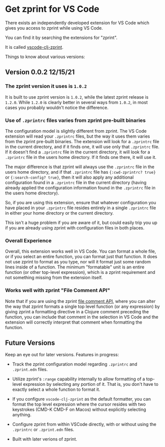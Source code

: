 # Get zprint for VS Code
There exists an independently developed extension for VS Code which 
gives you access to zprint while using VS Code.

You can find it by searching the extensions for "zprint".

It is called 
[vscode-clj-zprint](https://github.com/rflagreca/vscode-clj-zprint).

Things to know about various versions:

## Version 0.0.2 12/15/21

### The zprint version it uses is `1.0.2`

It is built to use zprint version is `1.0.2`, while the latest
zprint release is `1.2.0`.  While `1.2.0` is clearly better in
several ways from `1.0.2`, in most cases you probably wouldn't
notice the difference.

### Use of `.zprintrc` files varies from zprint pre-built binaries

The configuration model is slightly different from zprint.  The VS
Code extension will read your `.zprintrc` files, but the way it
uses them varies from the zprint pre-built binaries.  The extension
will look for a `.zprintrc` file in the current directory, and if
it finds one, it will use only that `.zprintrc` file.  If it doesn't
find a `.zprintrc` file in the current directory, it will look for
a `.zprintrc` file in the users home directory.  If it finds one
there, it will use it.

The major difference is that zprint will always use the `.zprintrc`
file in the users home directory, and if that `.zprintrc` file has
`{:cwd-zprintrc? true}` or `{:search-config? true}`, then it will
also apply any additional configuration found in a `.zprintrc` file
in the current directory (having already applied the configuration
information found in the `.zprintrc` file in the users home directory).

So, if you are using this extension, ensure that whatever configuration
you have placed in your `.zprintrc` file resides entirely in a
single `.zprintrc` file in either your home directory or the current
directory.

This isn't a huge problem if you are aware of it, but could easily
trip you up if you are already using zprint with configuration files
in both places.

### Overall Experience

Overall, this extension works well in VS Code.  You can format a
whole file, or if you select an entire function, you can format
just that function.  It does not use zprint to format as you type,
nor will it format just some random lines inside of a function.
The minimum "formatable" unit is an entire function (or other
top-level expression), which is a zprint requirement and not something
missing from the extension itself.

### Works well with zprint "File Comment API"

Note that if you are using the zprint [file comment API](../bang.md),
where you can alter the way that zprint formats a single top level
function (or any expression) by giving zprint a formatting directive
in a Clojure comment preceding the function, you can include that
comment in the selection in VS Code and the extension will correctly
interpret that comment when formatting the function.

## Future Versions

Keep an eye out for later versions.  Features in progress:

  * Track the zprint configuration model regarding `.zprintrc` and
  `.zprint.edn` files.

  * Utilize zprint's `:range` capability internally to allow
  formatting of a top-level expression by selecting any portion of
  it.  That is, you don't have to exactly select a whole function
  to format it.

  * If you configure `vscode-clj-zprint` as the default formatter,
  you can format the top level expression where the cursor resides
  with two keystrokes (CMD-K CMD-F on Macos) without explicitly
  selecting anything.

  * Configure zprint from within VSCode directly, with or without
  using the `.zprintrc` or `.zprint.edn` files.

  * Built with later verions of zprint.
 
